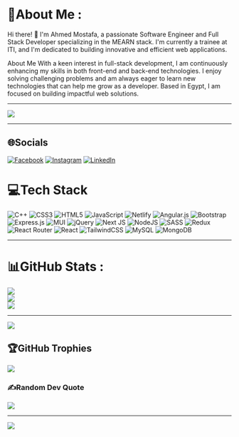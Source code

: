 # 💫About Me :
Hi there! 👋
I'm Ahmed Mostafa, a passionate Software Engineer and Full Stack Developer specializing in the MEARN stack. I'm currently a trainee at ITI, and I'm dedicated to building innovative and efficient web applications.

About Me
With a keen interest in full-stack development, I am continuously enhancing my skills in both front-end and back-end technologies. I enjoy solving challenging problems and am always eager to learn new technologies that can help me grow as a developer. Based in Egypt, I am focused on building impactful web solutions.

---

![](https://komarev.com/ghpvc/?username=3b3zeem&color=blue&style=flat-square)

---

## 🌐Socials
[![Facebook](https://img.shields.io/badge/Facebook-%231877F2.svg?logo=Facebook&logoColor=white)](https://facebook.com/ahmed.mostafa.224722) [![Instagram](https://img.shields.io/badge/Instagram-%23E4405F.svg?logo=Instagram&logoColor=white)](https://instagram.com/ahmedmostafa__22) [![LinkedIn](https://img.shields.io/badge/LinkedIn-%230077B5.svg?logo=linkedin&logoColor=white)](https://linkedin.com/in/ahmedmostafa2247) 

# 💻Tech Stack
![C++](https://img.shields.io/badge/c++-%2300599C.svg?style=for-the-badge&logo=c%2B%2B&logoColor=white) ![CSS3](https://img.shields.io/badge/css3-%231572B6.svg?style=for-the-badge&logo=css3&logoColor=white) ![HTML5](https://img.shields.io/badge/html5-%23E34F26.svg?style=for-the-badge&logo=html5&logoColor=white) ![JavaScript](https://img.shields.io/badge/javascript-%23323330.svg?style=for-the-badge&logo=javascript&logoColor=%23F7DF1E) ![Netlify](https://img.shields.io/badge/netlify-%23000000.svg?style=for-the-badge&logo=netlify&logoColor=#00C7B7) ![Angular.js](https://img.shields.io/badge/angular.js-%23E23237.svg?style=for-the-badge&logo=angularjs&logoColor=white) ![Bootstrap](https://img.shields.io/badge/bootstrap-%23563D7C.svg?style=for-the-badge&logo=bootstrap&logoColor=white) ![Express.js](https://img.shields.io/badge/express.js-%23404d59.svg?style=for-the-badge&logo=express&logoColor=%2361DAFB) ![MUI](https://img.shields.io/badge/MUI-%230081CB.svg?style=for-the-badge&logo=material-ui&logoColor=white) ![jQuery](https://img.shields.io/badge/jquery-%230769AD.svg?style=for-the-badge&logo=jquery&logoColor=white) ![Next JS](https://img.shields.io/badge/Next-black?style=for-the-badge&logo=next.js&logoColor=white) ![NodeJS](https://img.shields.io/badge/node.js-6DA55F?style=for-the-badge&logo=node.js&logoColor=white) ![SASS](https://img.shields.io/badge/SASS-hotpink.svg?style=for-the-badge&logo=SASS&logoColor=white) ![Redux](https://img.shields.io/badge/redux-%23593d88.svg?style=for-the-badge&logo=redux&logoColor=white) ![React Router](https://img.shields.io/badge/React_Router-CA4245?style=for-the-badge&logo=react-router&logoColor=white) ![React](https://img.shields.io/badge/react-%2320232a.svg?style=for-the-badge&logo=react&logoColor=%2361DAFB) ![TailwindCSS](https://img.shields.io/badge/tailwindcss-%2338B2AC.svg?style=for-the-badge&logo=tailwind-css&logoColor=white) ![MySQL](https://img.shields.io/badge/mysql-%2300f.svg?style=for-the-badge&logo=mysql&logoColor=white) ![MongoDB](https://img.shields.io/badge/MongoDB-%234ea94b.svg?style=for-the-badge&logo=mongodb&logoColor=white)

---
# 📊GitHub Stats :
![](https://github-readme-stats.vercel.app/api?username=3b3zeem&theme=react&hide_border=false&include_all_commits=true&count_private=true)<br/>
![](https://github-readme-streak-stats.herokuapp.com/?user=3b3zeem&theme=react&hide_border=false)<br/>
![](https://github-readme-stats.vercel.app/api/top-langs/?username=3b3zeem&theme=react&hide_border=false&include_all_commits=true&count_private=true&layout=compact)

---
[![](https://visitcount.itsvg.in/api?id=3b3zeem&icon=0&color=0)](https://visitcount.itsvg.in)


## 🏆GitHub Trophies
![](https://github-trophies.vercel.app/?username=3b3zeem&theme=onedark&no-frame=false&no-bg=false&margin-w=4)

### ✍️Random Dev Quote
![](https://quotes-github-readme.vercel.app/api?type=horizontal&theme=gruvbox)

---
[![](https://visitcount.itsvg.in/api?id=3b3zeem&icon=0&color=0)](https://visitcount.itsvg.in)
